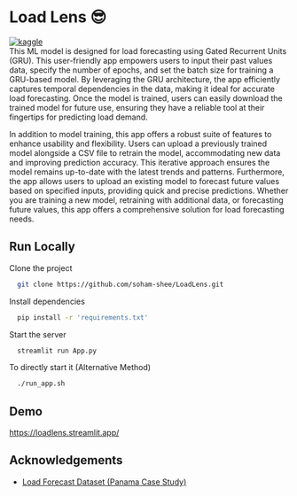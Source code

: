 # Load Lens 😎

[![kaggle](https://camo.githubusercontent.com/0d9d4c150c1ea613d3bf3f89ea6f9323ed808b60ffef0ce7d942913aa33a256a/68747470733a2f2f696d672e736869656c64732e696f2f62616467652f4b6167676c652d3230413545383f7374796c653d666f722d7468652d6261646765266c6f676f3d6b6167676c65266c6f676f436f6c6f723d7768697465)](https://www.kaggle.com/code/sohamshee/gru-model-load-forecasting)\
This ML model is designed for load forecasting using Gated Recurrent Units (GRU). This user-friendly
app empowers users to input their past values data, specify the number of epochs, and set the 
batch size for training a GRU-based model. 
By leveraging the GRU architecture, the app efficiently captures temporal dependencies in the 
data, making it ideal for accurate load forecasting. Once the model is trained, users can easily 
download the trained model for future use, ensuring they have a reliable tool at their fingertips
for predicting load demand.

In addition to model training, this app offers a robust suite of features to enhance usability 
and flexibility. Users can upload a previously trained model alongside a CSV file to retrain 
the model, accommodating new data and improving prediction accuracy. This iterative approach 
ensures the model remains up-to-date with the latest trends and patterns. Furthermore, the app 
allows users to upload an existing model to forecast future values based on specified inputs, 
providing quick and precise predictions. Whether you are training a new model, retraining with 
additional data, or forecasting future values, this app offers a comprehensive solution for load 
forecasting needs.
## Run Locally

Clone the project

```bash
  git clone https://github.com/soham-shee/LoadLens.git
```

Install dependencies

```bash
  pip install -r 'requirements.txt'
```

Start the server

```bash
  streamlit run App.py
```

To directly start it (Alternative Method)
```bash
  ./run_app.sh
```

## Demo

https://loadlens.streamlit.app/

## Acknowledgements

 - [Load Forecast Dataset (Panama Case Study)](https://www.kaggle.com/datasets/saurabhshahane/electricity-load-forecasting)
